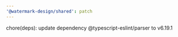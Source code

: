 ```yaml
---
'@watermark-design/shared': patch
---
```


chore(deps): update dependency @typescript-eslint/parser to v6.19.1
